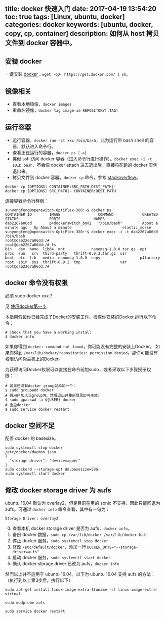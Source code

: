 title: docker 快速入门
date: 2017-04-19 13:54:20
toc: true
tags: [Linux, ubuntu, docker]
categories: docker
keywords: [ubuntu, docker, copy, cp, container]
description: 如何从 host 拷贝文件到 docker 容器中。
---

## 安装 docker

一键安装 [docker](https://docs.docker.com/engine/installation/)：`wget -qO- https://get.docker.com/ | sh`。

## 镜像相关

* 查看本地镜像，`docker images`
* 重命名镜像，`docker tag image-id REPOSITORY[:TAG]`

## 运行容器

* 运行容器，`docker run -it xxx /bin/bash`，此为运行带 bash shell 的容器，默认进入命令行。
* 查看正在运行的容器，`docker ps [-a]`
* 类似 ssh 访问 docker 容器（进入命令行进行操作）。`docker exec -i -t $DID bash`，不会像 docker attach 进去退出后，直接将在跑的 docker 实例退出来。
* 拷贝文件到 docker 容器。`docker cp` 命令，参考 [stackoverflow](http://stackoverflow.com/questions/22907231/copying-files-from-host-to-docker-container)。

```
docker cp [OPTIONS] CONTAINER:SRC_PATH DEST_PATH|-
docker cp [OPTIONS] SRC_PATH|- CONTAINER:DEST_PATH
```

连接容器命令行样例：

```
sunyongfeng@openswitch-OptiPlex-380:~$ docker ps
CONTAINER ID        IMAGE                 COMMAND             CREATED              STATUS              PORTS               NAMES
dab2267a06dd        p4dockerswitch_bmv2   "/bin/bash"         About a minute ago   Up About a minute                       elastic_morse
sunyongfeng@openswitch-OptiPlex-380:~$ docker exec -i -t dab2267a06dd /bin/bash
root@dab2267a06dd:/# 
root@dab2267a06dd:/# ls
bin   dev  home  lib64  mnt            nanomsg-1.0.0.tar.gz  opt        proc  run   srv  third-party   thrift-0.9.2.tar.gz  usr
boot  etc  lib   media  nanomsg-1.0.0  nnpy                  p4factory  root  sbin  sys  thrift-0.9.2  tmp                  var
root@dab2267a06dd:/#
```

## docker 命令没有权限
必须 sudo docker xxx？

见 [使用docker第一步](http://wiki.jikexueyuan.com/project/docker/articles/basics.html):

本指南假设你已经完成了Docker的安装工作。检查你安装的Docker,运行以下命令：

```
# Check that you have a working install
$ docker info
```

如果你得到 `docker: command not found`，你可能没有完整的安装上Docker。
如果你得到 `/var/lib/docker/repositories: permission denied`，那你可能没有权限访问你主机上的Docker。

为获得访问Docker权限可以直接在命令前加sudo，或者采取以下步骤授予权限：：

```
# 如果还没有docker group就添加一个：
$ sudo groupadd docker
# 将用户加入该group内。然后退出并重新登录即可生效。
$ sudo gpasswd -a ${USER} docker
# 重启docker
$ sudo service docker restart
```

## docker 空间不足
配置 docker 的 basesize。

```
sudo systemctl stop docker
/etc/docker/daemon.json
{
  "storage-driver": "devicemapper"
}
sudo dockerd --storage-opt dm.basesize=50G
sudo systemctl start docker
```

## 修改 docker storage driver 为 aufs

ubuntu 16.04 默认为 overlay2，但是目前在用的 sonic 不支持，因此只能回退为 aufs。可通过 `docker info` 命令查看，其中有一句为：

```
Storage Driver: overlay2
```

0. 查看本机 docker storage driver 是否为 aufs，`docker info`，
1. 备份 docker 数据，`sudo cp /var/lib/docker /var/lib/docker.bak`
2. 停止 docker 服务，`sudo systemctl stop docker`
3. 修改 `/etc/default/docker`，添加一行 `DOCKER_OPTS="--storage-driver=aufs"`
4. 启动 docker 服务，`sudo systemctl start docker`
5. 确认 docker storage driver 已改为 aufs，`docker info`

然而以上并不适用于 ubuntu 16.04，以下为 ubuntu 16.04 支持 aufs 的方法：（执行到以上第3步后，执行以下）

```
sudo apt-get install linux-image-extra-$(uname -r) linux-image-extra-virtual

sudo modprobe aufs

sudo service docker restart
```
